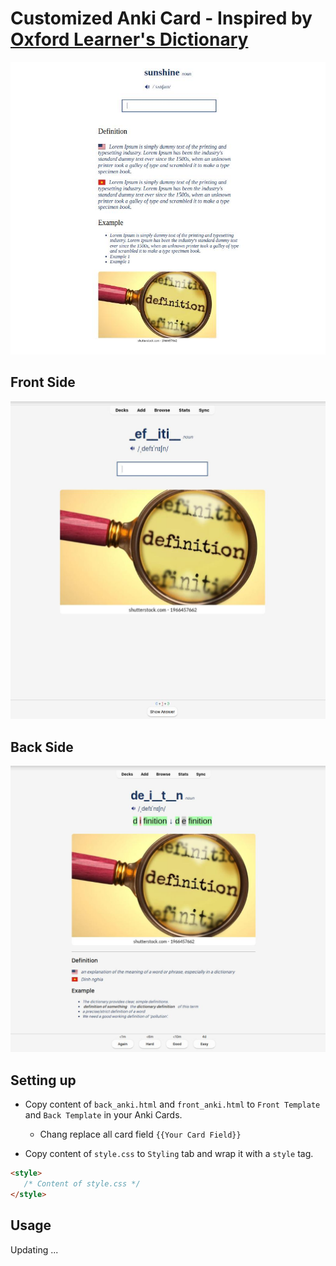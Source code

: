 # Customized Anki Card - Inspired by [Oxford Learner's Dictionary](https://www.oxfordlearnersdictionaries.com/)

![image screenshots](./images/screenshot.jpeg)

## Front Side

![image front](./images/screenshot_front.jpeg)

## Back Side

![image back](./images/screenshot_back.jpeg)



## Setting up

- Copy content of `back_anki.html` and `front_anki.html` to `Front Template` and `Back Template` in your Anki Cards.

   - Chang replace all card field `{{Your Card Field}}`

- Copy content of `style.css` to `Styling` tab and wrap it with a `style` tag.

```html
<style>
   /* Content of style.css */
</style>
```

## Usage
Updating ...